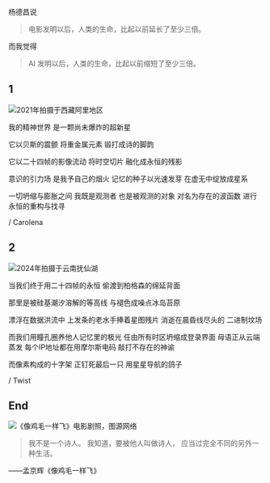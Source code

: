 
杨德昌说

> 电影发明以后，人类的生命，比起以前延长了至少三倍。

而我觉得

> AI 发明以后，人类的生命，比起以前缩短了至少三倍。

## 1

![2021年拍摄于西藏阿里地区](https://songshgeo-picgo-1302043007.cos.ap-beijing.myqcloud.com/uPic/026DB788-F57D-4BBE-B3B1-AFF37AE239CA_1_105_c.jpeg)

我的精神世界
是一颗尚未爆炸的超新星

它以贝斯的震颤
将重金属元素
锻打成诗的脚韵

它以二十四帧的影像流动
将时空切片
融化成永恒的残影

意识的引力场
是我予自己的烟火
记忆的种子以光速发芽
在虚无中绽放成星系

一切坍缩与膨胀之间
我既是观测者
也是被观测的对象
对名为存在的波函数
进行永恒的重构与找寻

/ Carolena

## 2

![2024年拍摄于云南抚仙湖](https://songshgeo-picgo-1302043007.cos.ap-beijing.myqcloud.com/uPic/1B65802D-D3BB-4676-BDD9-67E5CF87C7FC_1_105_c.jpeg)

当我们终于用二十四帧的永恒
偷渡到柏格森的绵延背面

那里是被硅基潮汐溶解的等高线
与褪色成噪点冰岛苔原

漂浮在数据洪流中
上发条的老水手捧着星图残片
消逝在晨昏线尽头的
二进制坟场

而我们用瞳孔圈养他人记忆里的极光
任由所有时区坍缩成登录界面
母语正从云端蒸发
每个IP地址都在用摩尔斯电码
敲打不存在的神谕

而像素构成的十字架
正钉死最后一只
用星星导航的鸽子

/ Twist

## End

![《像鸡毛一样飞》电影剧照，图源网络](https://songshgeo-picgo-1302043007.cos.ap-beijing.myqcloud.com/uPic/IWfyyK.png)

 > 我不是一个诗人。
> 我知道，要被他人叫做诗人，
> 应当过完全不同的另外一种生活。

——孟京辉《像鸡毛一样飞》
